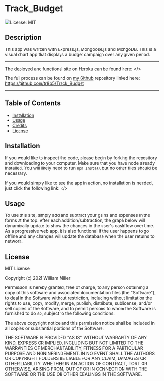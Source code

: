 # Track_Budget

[![License: MIT](https://img.shields.io/badge/License-MIT-yellow.svg)](https://opensource.org/licenses/MIT)


## Description

This app was written with Express.js, Mongoose.js and MongoDB. This is a visual chart app that displays a budget campaign over any given period.



---------------------------

The deployed and functional site on Heroku can be found here: </>

The full process can be found on [my Github](https://github.com/tr8b5/) repository linked here:
<https://github.com/tr8b5/Track_Budget>


---------------------------

## Table of Contents

* [Installation](#installation)
* [Usage](#usage)
* [Credits](#credits)
* [License](#license)


## Installation

If you would like to inspect the code, please begin by forking the repository and downloading to your computer. Make sure that you have node already installed. 
You will likely need to run 
```npm install``` but no other files should be necessary.

If you would simply like to see the app in action, no installation is needed, just click the following link: </>

## Usage

To use this site, simply add and subtract your gains and expenses in the forms at the top. After each addition/subtraction, the graph below will dynamically update to show the changes in the user's cashflow over time. As a progressive web app, it is also functional if the user happens to go offline and any changes will update the database when the user returns to network.


## License

MIT License

Copyright (c) 2021 William Miller

Permission is hereby granted, free of charge, to any person obtaining a copy
of this software and associated documentation files (the "Software"), to deal
in the Software without restriction, including without limitation the rights
to use, copy, modify, merge, publish, distribute, sublicense, and/or sell
copies of the Software, and to permit persons to whom the Software is
furnished to do so, subject to the following conditions:

The above copyright notice and this permission notice shall be included in all
copies or substantial portions of the Software.

THE SOFTWARE IS PROVIDED "AS IS", WITHOUT WARRANTY OF ANY KIND, EXPRESS OR
IMPLIED, INCLUDING BUT NOT LIMITED TO THE WARRANTIES OF MERCHANTABILITY,
FITNESS FOR A PARTICULAR PURPOSE AND NONINFRINGEMENT. IN NO EVENT SHALL THE
AUTHORS OR COPYRIGHT HOLDERS BE LIABLE FOR ANY CLAIM, DAMAGES OR OTHER
LIABILITY, WHETHER IN AN ACTION OF CONTRACT, TORT OR OTHERWISE, ARISING FROM,
OUT OF OR IN CONNECTION WITH THE SOFTWARE OR THE USE OR OTHER DEALINGS IN THE
SOFTWARE.